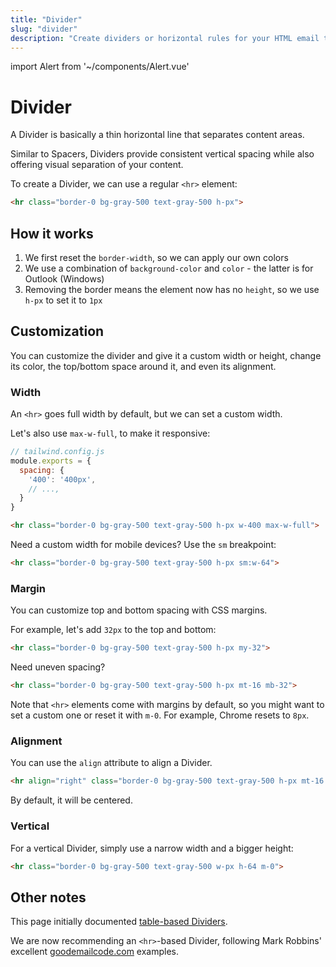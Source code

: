 ```yaml
---
title: "Divider"
slug: "divider"
description: "Create dividers or horizontal rules for your HTML email template in Maizzle"
---
```


import Alert from '~/components/Alert.vue'

# Divider

A Divider is basically a thin horizontal line that separates content areas.

Similar to Spacers, Dividers provide consistent vertical spacing while also offering visual separation of your content.

To create a Divider, we can use a regular `<hr>` element:

```html
<hr class="border-0 bg-gray-500 text-gray-500 h-px">
```

## How it works

1. We first reset the `border-width`, so we can apply our own colors
2. We use a combination of `background-color` and `color` - the latter is for Outlook (Windows)
3. Removing the border means the element now has no `height`, so we use `h-px` to set it to `1px`

## Customization

You can customize the divider and give it a custom width or height, change its color, the top/bottom space around it, and even its alignment.

### Width

An `<hr>` goes full width by default, but we can set a custom width.

Let's also use `max-w-full`, to make it responsive:

```js
// tailwind.config.js
module.exports = {
  spacing: {
    '400': '400px',
    // ...,
  }
}
```


```html
<hr class="border-0 bg-gray-500 text-gray-500 h-px w-400 max-w-full">
```

Need a custom width for mobile devices? Use the `sm` breakpoint:

```html
<hr class="border-0 bg-gray-500 text-gray-500 h-px sm:w-64">
```

### Margin

You can customize top and bottom spacing with CSS margins.

For example, let's add `32px` to the top and bottom:

```html
<hr class="border-0 bg-gray-500 text-gray-500 h-px my-32">
```

Need uneven spacing?

```html
<hr class="border-0 bg-gray-500 text-gray-500 h-px mt-16 mb-32">
```

<alert>Note that <code>&lt;hr&gt;</code> elements come with margins by default, so you might want to set a custom one or reset it with <code>m-0</code>. For example, Chrome resets to <code>8px</code>.</alert>

### Alignment

You can use the `align` attribute to align a Divider.

```html
<hr align="right" class="border-0 bg-gray-500 text-gray-500 h-px mt-16 mb-32">
```

By default, it will be centered.

### Vertical

For a vertical Divider, simply use a narrow width and a bigger height:

```html
<hr class="border-0 bg-gray-500 text-gray-500 w-px h-64 m-0">
```

## Other notes

This page initially documented [table-based Dividers](https://github.com/maizzle/docs/blob/5f0d8f04abf5049a1ca6eae542094b9c14f492d8/content/docs/examples/divider.md).

We are now recommending an `<hr>`-based Divider, following Mark Robbins' excellent [goodemailcode.com](https://www.goodemailcode.com/email-code/hr) examples.

